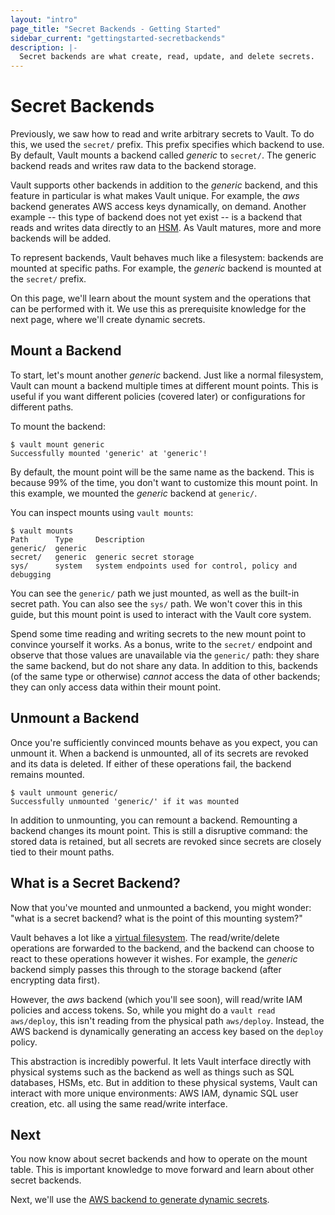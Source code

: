 ```yaml
---
layout: "intro"
page_title: "Secret Backends - Getting Started"
sidebar_current: "gettingstarted-secretbackends"
description: |-
  Secret backends are what create, read, update, and delete secrets.
---
```


# Secret Backends

Previously, we saw how to read and write arbitrary secrets to Vault.  To
do this, we used the `secret/` prefix. This prefix specifies which
backend to use. By default, Vault mounts a backend called _generic_ to
`secret/`. The generic backend reads and writes raw data to the backend
storage.

Vault supports other backends in addition to the _generic_ backend, and this feature
in particular is what makes Vault unique. For example, the _aws_ backend
generates AWS access keys dynamically, on demand. Another example --
this type of backend does not yet exist -- is a backend that
reads and writes data directly to an
[HSM](https://en.wikipedia.org/wiki/Hardware_security_module).
As Vault matures, more and more backends will be added.

To represent backends, Vault behaves much like a filesystem: backends
are mounted at specific paths. For example, the _generic_ backend is
mounted at the `secret/` prefix.

On this page, we'll learn about the mount system and the operations
that can be performed with it. We use this as prerequisite knowledge
for the next page, where we'll create dynamic secrets.

## Mount a Backend

To start, let's mount another _generic_ backend. Just like a normal
filesystem, Vault can mount a backend multiple times at different
mount points. This is useful if you want different policies
(covered later) or configurations for different paths.

To mount the backend:

```
$ vault mount generic
Successfully mounted 'generic' at 'generic'!
```

By default, the mount point will be the same name as the backend. This
is because 99% of the time, you don't want to customize this mount point.
In this example, we mounted the _generic_ backend at `generic/`.

You can inspect mounts using `vault mounts`:

```
$ vault mounts
Path      Type     Description
generic/  generic
secret/   generic  generic secret storage
sys/      system   system endpoints used for control, policy and debugging
```

You can see the `generic/` path we just mounted, as well as the built-in
secret path. You can also see the `sys/` path. We won't cover this in
this guide, but this mount point is used to interact with the Vault core
system.

Spend some time reading and writing secrets to the new mount point to
convince yourself it works. As a bonus, write to the `secret/` endpoint
and observe that those values are unavailable via the `generic/` path: they share the
same backend, but do not share any data. In addition to this, backends
(of the same type or otherwise) _cannot_ access the data of other backends;
they can only access data within their mount point.

## Unmount a Backend

Once you're sufficiently convinced mounts behave as you expect, you can
unmount it. When a backend is unmounted, all of its secrets are revoked
and its data is deleted. If either of these operations fail, the backend
remains mounted.

```
$ vault unmount generic/
Successfully unmounted 'generic/' if it was mounted
```

In addition to unmounting, you can remount a backend. Remounting a
backend changes its mount point. This is still a disruptive command: the
stored data is retained, but all secrets are revoked since secrets are
closely tied to their mount paths.

## What is a Secret Backend?

Now that you've mounted and unmounted a backend, you might wonder:
"what is a secret backend? what is the point of this mounting system?"

Vault behaves a lot like a [virtual filesystem](https://en.wikipedia.org/wiki/Virtual_file_system).
The read/write/delete operations are forwarded to the backend, and the
backend can choose to react to these operations however it wishes.
For example, the _generic_ backend simply passes this through to the
storage backend (after encrypting data first).

However, the _aws_ backend (which you'll see soon), will read/write IAM
policies and access tokens. So, while you might do a `vault read aws/deploy`,
this isn't reading from the physical path `aws/deploy`. Instead, the AWS
backend is dynamically generating an access key based on the `deploy` policy.

This abstraction is incredibly powerful. It lets Vault interface directly
with physical systems such as the backend as well as things such as SQL
databases, HSMs, etc. But in addition to these physical systems, Vault
can interact with more unique environments: AWS IAM, dynamic SQL user creation,
etc. all using the same read/write interface.

## Next

You now know about secret backends and how to operate on the mount table.
This is important knowledge to move forward and learn about other secret
backends.

Next, we'll use the
[AWS backend to generate dynamic secrets](/intro/getting-started/dynamic-secrets.html).
